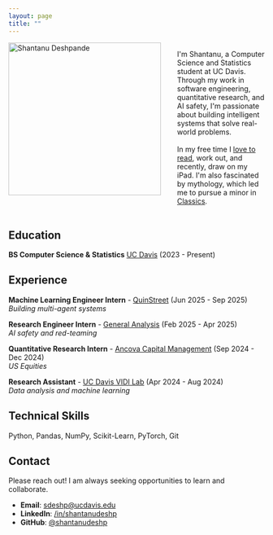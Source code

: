 ```yaml
---
layout: page
title: ""
---
```


<div style="display: flex; align-items: flex-start; gap: 2rem; margin-bottom: 2rem;">
  <img src="{{ "/assets/profile.jpg" | relative_url }}" alt="Shantanu Deshpande" style="width: 300px; height: auto; flex-shrink: 0;">
  <div>
    <p>I'm Shantanu, a Computer Science and Statistics student at UC Davis. Through my work in software engineering, quantitative research, and AI safety, I'm passionate about building intelligent systems that solve real-world problems.<br><br>In my free time I <a href="https://www.goodreads.com/user/show/192672997-shantanu-deshpande">love to read</a>, work out, and recently, draw on my iPad. I'm also fascinated by mythology, which led me to pursue a minor in <a href="https://classics.ucdavis.edu/">Classics</a>.</p>
  </div>
</div>

## Education

**BS Computer Science & Statistics**
[UC Davis](https://cs.ucdavis.edu/) (2023 - Present)

## Experience

**Machine Learning Engineer Intern** - [QuinStreet](https://www.quinstreet.com/) (Jun 2025 - Sep 2025)<br>
*Building multi-agent systems*

**Research Engineer Intern** - [General Analysis](https://www.generalanalysis.com/) (Feb 2025 - Apr 2025)<br>
*AI safety and red-teaming*

**Quantitative Research Intern** - [Ancova Capital Management](https://www.ancova.com/) (Sep 2024 - Dec 2024)<br>
*US Equities*

**Research Assistant** - [UC Davis VIDI Lab](https://vidi.cs.ucdavis.edu/) (Apr 2024 - Aug 2024)<br>
*Data analysis and machine learning*

## Technical Skills

Python, Pandas, NumPy, Scikit-Learn, PyTorch, Git

## Contact

Please reach out! I am always seeking opportunities to learn and collaborate.

- **Email**: [sdeshp@ucdavis.edu](mailto:sdeshp@ucdavis.edu)
- **LinkedIn**: [/in/shantanudeshp](https://www.linkedin.com/in/shantanudeshp/)
- **GitHub**: [@shantanudeshp](https://github.com/shantanudeshp)
